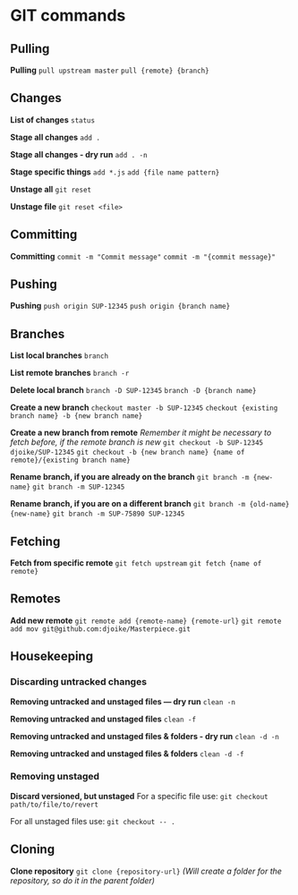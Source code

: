 # GIT commands

## Pulling

**Pulling**
`pull upstream master`
`pull {remote} {branch}`

## Changes

**List of changes**
`status`

**Stage all changes**
`add .`

**Stage all changes - dry run**
`add . -n`

**Stage specific things**
`add *.js`
`add {file name pattern}`

**Unstage all**
`git reset`

**Unstage file**
`git reset <file>`

## Committing

**Committing**
`commit -m "Commit message"`
`commit -m "{commit message}"`

## Pushing

**Pushing**
`push origin SUP-12345`
`push origin {branch name}`

## Branches

**List local branches**
`branch`

**List remote branches**
`branch -r`

**Delete local branch**
`branch -D SUP-12345`
`branch -D {branch name}`

**Create a new branch**
`checkout master -b SUP-12345`
`checkout {existing branch name} -b {new branch name}`

**Create a new branch from remote**
_Remember it might be necessary to fetch before, if the remote branch is new_
`git checkout -b SUP-12345 djoike/SUP-12345`
`git checkout -b {new branch name} {name of remote}/{existing branch name}`

**Rename branch, if you are already on the branch**
`git branch -m {new-name}`
`git branch -m SUP-12345`

**Rename branch, if you are on a different branch**
`git branch -m {old-name} {new-name}`
`git branch -m SUP-75890 SUP-12345`

## Fetching

**Fetch from specific remote**
`git fetch upstream`
`git fetch {name of remote}`

## Remotes
**Add new remote**
`git remote add {remote-name} {remote-url}`
`git remote add mov git@github.com:djoike/Masterpiece.git`

## Housekeeping

### Discarding untracked changes
**Removing untracked and unstaged files — dry run**
`clean -n`

**Removing untracked and unstaged files**
`clean -f`

**Removing untracked and unstaged files & folders - dry run**
`clean -d -n`

**Removing untracked and unstaged files & folders**
`clean -d -f`

### Removing unstaged
**Discard versioned, but unstaged**
For a specific file use:
`git checkout path/to/file/to/revert`

For all unstaged files use:
`git checkout -- .`

## Cloning

**Clone repository**
`git clone {repository-url}`
*(Will create a folder for the repository, so do it in the parent folder)*
